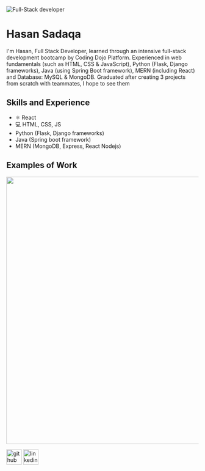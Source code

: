 ![Full-Stack developer](https://media.licdn.com/dms/image/D4D16AQEyTDCs_CRDYg/profile-displaybackgroundimage-shrink_350_1400/0/1666251426159?e=1680134400&v=beta&t=1snwBKlOP1D5VVe-vWGhhET2IrMs1aF_gGbaQALC5rI)

# Hasan Sadaqa
I'm Hasan, Full Stack Developer, learned through an intensive full-stack development bootcamp by Coding Dojo Platform.
Experienced in web fundamentals (such as HTML, CSS & JavaScript), Python (Flask, Django frameworks), Java (using Spring Boot framework), MERN (including React) and Database: MySQL & MongoDB. Graduated after creating 3 projects from scratch with teammates, I hope to see them

## Skills and Experience
* ⚛ React
* 💻 HTML, CSS, JS
* Python (Flask, Django frameworks)
* Java (Spring boot framework)
* MERN (MongoDB, Express, React Nodejs)

## Examples of Work
<img src="https://camo.githubusercontent.com/ce4130e3acf782965d681b677f5105c83a7d301dd0576c741d909c72bf7354ed/68747470733a2f2f692e696d6775722e636f6d2f544b34493977752e706e67" width="700"/> 


[<img src='https://cdn.jsdelivr.net/npm/simple-icons@3.0.1/icons/github.svg' alt='github' height='40'>](https://github.com/HasanMohammadSadaqa)  [<img src='https://cdn.jsdelivr.net/npm/simple-icons@3.0.1/icons/linkedin.svg' alt='linkedin' height='40'>](https://www.linkedin.com/in/hasan-sadaqa/)  


